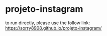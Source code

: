 # projeto-instagram
to run directly, please use the follow link: https://sorry8908.github.io/projeto-instagram/
